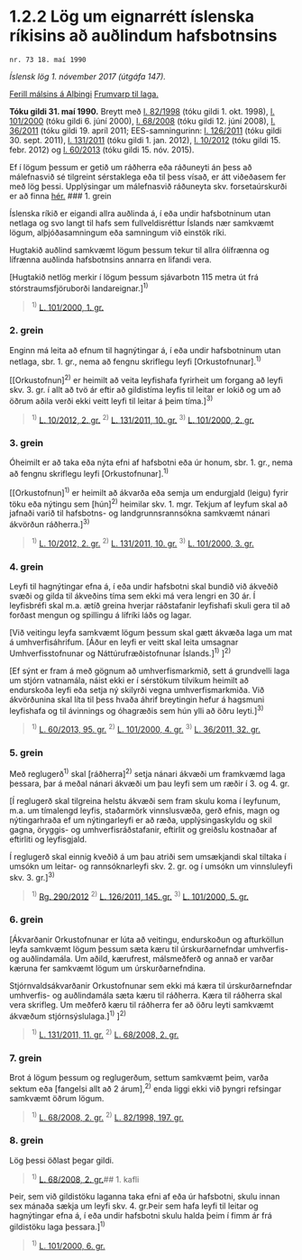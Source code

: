 # 1.2.2 Lög um eignarrétt íslenska ríkisins að auðlindum hafsbotnsins

`nr. 73 18. maí 1990`

_Íslensk lög 1. nóvember 2017 (útgáfa 147)._

[Ferill málsins á Alþingi](https://www.althingi.is/thingstorf/thingmalalistar-eftir-thingum/ferill/?ltg=112&mnr=140)
[Frumvarp til laga.](https://www.althingi.is/altext/112/s/0144.html)

**Tóku gildi 31. maí 1990.**
Breytt með
[l. 82/1998](https://althingi.is/altext/stjt/1998.082.html) (tóku gildi 1. okt. 1998),
[l. 101/2000](https://althingi.is/altext/stjt/2000.101.html) (tóku gildi 6. júní 2000),
[l. 68/2008](https://althingi.is/altext/stjt/2008.068.html) (tóku gildi 12. júní 2008),
[l. 36/2011](https://althingi.is/altext/stjt/2011.036.html) (tóku gildi 19. apríl 2011;
EES-samningurinn:
[l. 126/2011](https://althingi.is/altext/stjt/2011.126.html) (tóku gildi 30. sept. 2011),
[l. 131/2011](https://althingi.is/altext/stjt/2011.131.html) (tóku gildi 1. jan. 2012),
[l. 10/2012](https://althingi.is/altext/stjt/2012.010.html) (tóku gildi 15. febr. 2012) og
[l. 60/2013](https://althingi.is/altext/stjt/2013.060.html) (tóku gildi 15. nóv. 2015).

Ef í lögum þessum er getið um ráðherra eða ráðuneyti án þess að málefnasvið sé tilgreint sérstaklega eða til þess vísað, er átt viðeðasem fer með lög þessi. Upplýsingar um málefnasvið ráðuneyta skv. forsetaúrskurði er að finna [hér.](2017015.md) ### 1. grein

Íslenska ríkið er eigandi allra auðlinda á, í eða undir hafsbotninum utan netlaga og svo langt til hafs sem fullveldisréttur Íslands nær samkvæmt lögum, alþjóðasamningum eða samningum við einstök ríki.

Hugtakið auðlind samkvæmt lögum þessum tekur til allra ólífrænna og lífrænna auðlinda hafsbotnsins annarra en lifandi vera.

[Hugtakið netlög merkir í lögum þessum sjávarbotn 115 metra út frá stórstraumsfjöruborði landareignar.]<sup>1)</sup> 

> <sup>1)</sup> [L. 101/2000, 1. gr.](https://althingi.is/altext/stjt/2000.101.html)

### 2. grein

Enginn má leita að efnum til hagnýtingar á, í eða undir hafsbotninum utan netlaga, sbr. 1. gr., nema að fengnu skriflegu leyfi [Orkustofnunar].<sup>1)</sup> 

[[Orkustofnun]<sup>2)</sup> er heimilt að veita leyfishafa fyrirheit um forgang að leyfi skv. 3. gr. í allt að tvö ár eftir að gildistíma leyfis til leitar er lokið og um að öðrum aðila verði ekki veitt leyfi til leitar á þeim tíma.]<sup>3)</sup> 

> <sup>1)</sup> [L. 10/2012, 2. gr.](https://althingi.is/altext/stjt/2012.010.html) <sup>2)</sup> [L. 131/2011, 10. gr.](https://althingi.is/altext/stjt/2011.131.html) <sup>3)</sup> [L. 101/2000, 2. gr.](https://althingi.is/altext/stjt/2000.101.html)

### 3. grein

Óheimilt er að taka eða nýta efni af hafsbotni eða úr honum, sbr. 1. gr., nema að fengnu skriflegu leyfi [Orkustofnunar].<sup>1)</sup> 

[[Orkustofnun]<sup>1)</sup> er heimilt að ákvarða eða semja um endurgjald (leigu) fyrir töku eða nýtingu sem [hún]<sup>2)</sup> heimilar skv. 1. mgr. Tekjum af leyfum skal að jafnaði varið til hafsbotns- og landgrunnsrannsókna samkvæmt nánari ákvörðun ráðherra.]<sup>3)</sup> 

> <sup>1)</sup> [L. 10/2012, 2. gr.](https://althingi.is/altext/stjt/2012.010.html) <sup>2)</sup> [L. 131/2011, 10. gr.](https://althingi.is/altext/stjt/2011.131.html) <sup>3)</sup> [L. 101/2000, 3. gr.](https://althingi.is/altext/stjt/2000.101.html)

### 4. grein

Leyfi til hagnýtingar efna á, í eða undir hafsbotni skal bundið við ákveðið svæði og gilda til ákveðins tíma sem ekki má vera lengri en 30 ár. Í leyfisbréfi skal m.a. ætíð greina hverjar ráðstafanir leyfishafi skuli gera til að forðast mengun og spillingu á lífríki láðs og lagar.

[Við veitingu leyfa samkvæmt lögum þessum skal gætt ákvæða laga um mat á umhverfisáhrifum. [Áður en leyfi er veitt skal leita umsagnar Umhverfisstofnunar og Náttúrufræðistofnunar Íslands.]<sup>1)</sup> ]<sup>2)</sup> 

[Ef sýnt er fram á með gögnum að umhverfismarkmið, sett á grundvelli laga um stjórn vatnamála, náist ekki er í sérstökum tilvikum heimilt að endurskoða leyfi eða setja ný skilyrði vegna umhverfismarkmiða. Við ákvörðunina skal líta til þess hvaða áhrif breytingin hefur á hagsmuni leyfishafa og til ávinnings og óhagræðis sem hún ylli að öðru leyti.]<sup>3)</sup> 

> <sup>1)</sup> [L. 60/2013, 95. gr.](https://althingi.is/altext/stjt/2013.060.html#G95) <sup>2)</sup> [L. 101/2000, 4. gr.](https://althingi.is/altext/stjt/2000.101.html) <sup>3)</sup> [L. 36/2011, 32. gr.](https://althingi.is/altext/stjt/2011.036.html#G32)

### 5. grein

Með reglugerð<sup>1)</sup> skal [ráðherra]<sup>2)</sup> setja nánari ákvæði um framkvæmd laga þessara, þar á meðal nánari ákvæði um þau leyfi sem um ræðir í 3. og 4. gr.

[Í reglugerð skal tilgreina helstu ákvæði sem fram skulu koma í leyfunum, m.a. um tímalengd leyfis, staðarmörk vinnslusvæða, gerð efnis, magn og nýtingarhraða ef um nýtingarleyfi er að ræða, upplýsingaskyldu og skil gagna, öryggis- og umhverfisráðstafanir, eftirlit og greiðslu kostnaðar af eftirliti og leyfisgjald.

Í reglugerð skal einnig kveðið á um þau atriði sem umsækjandi skal tiltaka í umsókn um leitar- og rannsóknarleyfi skv. 2. gr. og í umsókn um vinnsluleyfi skv. 3. gr.]<sup>3)</sup> 

> <sup>1)</sup> [Rg. 290/2012](https://althingi.ishttps://www.reglugerd.is/reglugerdir/allar/nr/290-2012) <sup>2)</sup> [L. 126/2011, 145. gr.](https://althingi.is/altext/stjt/2011.126.html) <sup>3)</sup> [L. 101/2000, 5. gr.](https://althingi.is/altext/stjt/2000.101.html)

### 6. grein

[Ákvarðanir Orkustofnunar er lúta að veitingu, endurskoðun og afturköllun leyfa samkvæmt lögum þessum sæta kæru til úrskurðarnefndar umhverfis- og auðlindamála. Um aðild, kærufrest, málsmeðferð og annað er varðar kæruna fer samkvæmt lögum um úrskurðarnefndina.

Stjórnvaldsákvarðanir Orkustofnunar sem ekki má kæra til úrskurðarnefndar umhverfis- og auðlindamála sæta kæru til ráðherra. Kæra til ráðherra skal vera skrifleg. Um meðferð kæru til ráðherra fer að öðru leyti samkvæmt ákvæðum stjórnsýslulaga.]<sup>1)</sup> ]<sup>2)</sup> 

> <sup>1)</sup> [L. 131/2011, 11. gr.](https://althingi.is/altext/stjt/2011.131.html) <sup>2)</sup> [L. 68/2008, 2. gr.](https://althingi.is/altext/stjt/2008.068.html)

### 7. grein

Brot á lögum þessum og reglugerðum, settum samkvæmt þeim, varða sektum eða [fangelsi allt að 2 árum],<sup>2)</sup> enda liggi ekki við þyngri refsingar samkvæmt öðrum lögum.

> <sup>1)</sup> [L. 68/2008, 2. gr.](https://althingi.is/altext/stjt/2008.068.html) <sup>2)</sup> [L. 82/1998, 197. gr.](https://althingi.is/altext/stjt/1998.082.html)

### 8. grein

Lög þessi öðlast þegar gildi.

> <sup>1)</sup> [L. 68/2008, 2. gr.](https://althingi.is/altext/stjt/2008.068.html)## 1. kafli

Þeir, sem við gildistöku laganna taka efni af eða úr hafsbotni, skulu innan sex mánaða sækja um leyfi skv. 4. gr.Þeir sem hafa leyfi til leitar og hagnýtingar efna á, í eða undir hafsbotni skulu halda þeim í fimm ár frá gildistöku laga þessara.]<sup>1)</sup> 

> <sup>1)</sup> [L. 101/2000, 6. gr.](https://althingi.is/altext/stjt/2000.101.html)
